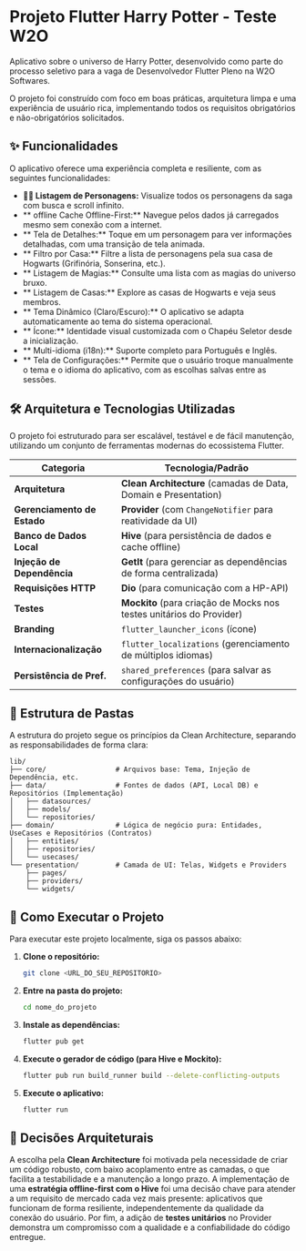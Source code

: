 # Projeto Flutter Harry Potter - Teste W2O

Aplicativo sobre o universo de Harry Potter, desenvolvido como parte do processo seletivo para a vaga de Desenvolvedor Flutter Pleno na W2O Softwares.

O projeto foi construído com foco em boas práticas, arquitetura limpa e uma experiência de usuário rica, implementando todos os requisitos obrigatórios e não-obrigatórios solicitados.

## ✨ Funcionalidades

O aplicativo oferece uma experiência completa e resiliente, com as seguintes funcionalidades:

* **🧙‍♂️ Listagem de Personagens:** Visualize todos os personagens da saga com busca e scroll infinito.
* ** offline Cache Offline-First:** Navegue pelos dados já carregados mesmo sem conexão com a internet.
* ** Tela de Detalhes:** Toque em um personagem para ver informações detalhadas, com uma transição de tela animada.
* ** Filtro por Casa:** Filtre a lista de personagens pela sua casa de Hogwarts (Grifinória, Sonserina, etc.).
* ** Listagem de Magias:** Consulte uma lista com as magias do universo bruxo.
* ** Listagem de Casas:** Explore as casas de Hogwarts e veja seus membros.
* ** Tema Dinâmico (Claro/Escuro):** O aplicativo se adapta automaticamente ao tema do sistema operacional.
* ** Ícone:** Identidade visual customizada com o Chapéu Seletor desde a inicialização.
* ** Multi-idioma (i18n):** Suporte completo para Português e Inglês.
* ** Tela de Configurações:** Permite que o usuário troque manualmente o tema e o idioma do aplicativo, com as escolhas salvas entre as sessões.

## 🛠️ Arquitetura e Tecnologias Utilizadas

O projeto foi estruturado para ser escalável, testável e de fácil manutenção, utilizando um conjunto de ferramentas modernas do ecossistema Flutter.

| Categoria                 | Tecnologia/Padrão                                                             |
| ------------------------- | ----------------------------------------------------------------------------- |
| **Arquitetura** | **Clean Architecture** (camadas de Data, Domain e Presentation)               |
| **Gerenciamento de Estado** | **Provider** (com `ChangeNotifier` para reatividade da UI)                    |
| **Banco de Dados Local** | **Hive** (para persistência de dados e cache offline)                         |
| **Injeção de Dependência** | **GetIt** (para gerenciar as dependências de forma centralizada)              |
| **Requisições HTTP** | **Dio** (para comunicação com a HP-API)                                       |
| **Testes** | **Mockito** (para criação de Mocks nos testes unitários do Provider)          |
| **Branding** | `flutter_launcher_icons` (ícone) |
| **Internacionalização** | `flutter_localizations` (gerenciamento de múltiplos idiomas)                  |
| **Persistência de Pref.** | `shared_preferences` (para salvar as configurações do usuário)                |

## 📁 Estrutura de Pastas

A estrutura do projeto segue os princípios da Clean Architecture, separando as responsabilidades de forma clara:

```
lib/
├── core/                 # Arquivos base: Tema, Injeção de Dependência, etc.
├── data/                 # Fontes de dados (API, Local DB) e Repositórios (Implementação)
│   ├── datasources/
│   ├── models/
│   └── repositories/
├── domain/               # Lógica de negócio pura: Entidades, UseCases e Repositórios (Contratos)
│   ├── entities/
│   ├── repositories/
│   └── usecases/
└── presentation/         # Camada de UI: Telas, Widgets e Providers
    ├── pages/
    ├── providers/
    └── widgets/
```

## 🚀 Como Executar o Projeto

Para executar este projeto localmente, siga os passos abaixo:

1.  **Clone o repositório:**
    ```bash
    git clone <URL_DO_SEU_REPOSITORIO>
    ```

2.  **Entre na pasta do projeto:**
    ```bash
    cd nome_do_projeto
    ```

3.  **Instale as dependências:**
    ```bash
    flutter pub get
    ```

4.  **Execute o gerador de código (para Hive e Mockito):**
    ```bash
    flutter pub run build_runner build --delete-conflicting-outputs
    ```

5.  **Execute o aplicativo:**
    ```bash
    flutter run
    ```

## 📝 Decisões Arquiteturais

A escolha pela **Clean Architecture** foi motivada pela necessidade de criar um código robusto, com baixo acoplamento 
entre as camadas, o que facilita a testabilidade e a manutenção a longo prazo. A implementação de uma **estratégia 
offline-first com o Hive** foi uma decisão chave para atender a um requisito de mercado cada vez mais 
presente: aplicativos que funcionam de forma resiliente, independentemente da qualidade da conexão do usuário. Por fim,
a adição de **testes unitários** no Provider demonstra um compromisso com a qualidade e a confiabilidade do código entregue.